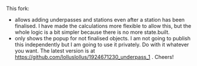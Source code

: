 This fork: 
- allows adding underpasses and stations even after a station has been finalised.
I have made the calculations more flexible to allow this, but the whole logic is a bit simpler because there is no more state.built.
- only shows the popup for not finalised objects.
I am not going to publish this independently but I am going to use it privately. Do with it whatever you want. The latest version is at https://github.com/lolluslollus/1924671230_underpass_1 .
Cheers!
